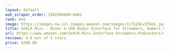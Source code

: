 ```yaml
---
layout: default 
﻿web_scraper_order: 1582906684-6462
rank: #44
image: https://images-na.ssl-images-amazon.com/images/I/71Z4LvITUoL.jpg
title: GoXLR Mini - Mixer & USB Audio Interface for Streamers, Gamers & Podcasters
url: https://www.amazon.com/GoXLR-Mini-Interface-Streamers-Podcasters/dp/B07XH41DLN/ref=zg_mw_musical-instruments_44?_encoding=UTF8&psc=1&refRID=8WS11NK2AYWPF8KSMPEX
reviews: 4.6 out of 5 stars
price: $200.88 
---
```

